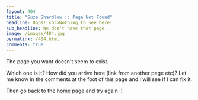 ```yaml
---
layout: 404
title: "Suze Shardlow :: Page Not Found"
headline: Oops! <br>Nothing to see here!
sub_headline: We don't have that page.
image: /images/404.jpg
permalink: /404.html
comments: true
---
```


The page you want doesn't seem to exist.

Which one is it?  How did you arrive here (link from another page etc)?  Let me know in the comments at the foot of this page and I will see if I can fix it.

Then go back to the [home page](index) and try again :)
